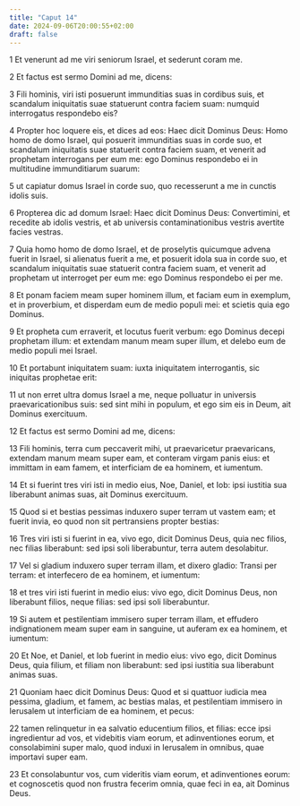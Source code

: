 ```yaml
---
title: "Caput 14"
date: 2024-09-06T20:00:55+02:00
draft: false
---
```



1 Et venerunt ad me viri seniorum Israel, et sederunt coram me.

2 Et factus est sermo Domini ad me, dicens:

3 Fili hominis, viri isti posuerunt immunditias suas in cordibus suis, et scandalum iniquitatis suae statuerunt contra faciem suam: numquid interrogatus respondebo eis?

4 Propter hoc loquere eis, et dices ad eos: Haec dicit Dominus Deus: Homo homo de domo Israel, qui posuerit immunditias suas in corde suo, et scandalum iniquitatis suae statuerit contra faciem suam, et venerit ad prophetam interrogans per eum me: ego Dominus respondebo ei in multitudine immunditiarum suarum:

5 ut capiatur domus Israel in corde suo, quo recesserunt a me in cunctis idolis suis.

6 Propterea dic ad domum Israel: Haec dicit Dominus Deus: Convertimini, et recedite ab idolis vestris, et ab universis contaminationibus vestris avertite facies vestras.

7 Quia homo homo de domo Israel, et de proselytis quicumque advena fuerit in Israel, si alienatus fuerit a me, et posuerit idola sua in corde suo, et scandalum iniquitatis suae statuerit contra faciem suam, et venerit ad prophetam ut interroget per eum me: ego Dominus respondebo ei per me.

8 Et ponam faciem meam super hominem illum, et faciam eum in exemplum, et in proverbium, et disperdam eum de medio populi mei: et scietis quia ego Dominus.

9 Et propheta cum erraverit, et locutus fuerit verbum: ego Dominus decepi prophetam illum: et extendam manum meam super illum, et delebo eum de medio populi mei Israel.

10 Et portabunt iniquitatem suam: iuxta iniquitatem interrogantis, sic iniquitas prophetae erit:

11 ut non erret ultra domus Israel a me, neque polluatur in universis praevaricationibus suis: sed sint mihi in populum, et ego sim eis in Deum, ait Dominus exercituum.

12 Et factus est sermo Domini ad me, dicens:

13 Fili hominis, terra cum peccaverit mihi, ut praevaricetur praevaricans, extendam manum meam super eam, et conteram virgam panis eius: et immittam in eam famem, et interficiam de ea hominem, et iumentum.

14 Et si fuerint tres viri isti in medio eius, Noe, Daniel, et Iob: ipsi iustitia sua liberabunt animas suas, ait Dominus exercituum.

15 Quod si et bestias pessimas induxero super terram ut vastem eam; et fuerit invia, eo quod non sit pertransiens propter bestias:

16 Tres viri isti si fuerint in ea, vivo ego, dicit Dominus Deus, quia nec filios, nec filias liberabunt: sed ipsi soli liberabuntur, terra autem desolabitur.

17 Vel si gladium induxero super terram illam, et dixero gladio: Transi per terram: et interfecero de ea hominem, et iumentum:

18 et tres viri isti fuerint in medio eius: vivo ego, dicit Dominus Deus, non liberabunt filios, neque filias: sed ipsi soli liberabuntur.

19 Si autem et pestilentiam immisero super terram illam, et effudero indignationem meam super eam in sanguine, ut auferam ex ea hominem, et iumentum:

20 Et Noe, et Daniel, et Iob fuerint in medio eius: vivo ego, dicit Dominus Deus, quia filium, et filiam non liberabunt: sed ipsi iustitia sua liberabunt animas suas.

21 Quoniam haec dicit Dominus Deus: Quod et si quattuor iudicia mea pessima, gladium, et famem, ac bestias malas, et pestilentiam immisero in Ierusalem ut interficiam de ea hominem, et pecus:

22 tamen relinquetur in ea salvatio educentium filios, et filias: ecce ipsi ingredientur ad vos, et videbitis viam eorum, et adinventiones eorum, et consolabimini super malo, quod induxi in Ierusalem in omnibus, quae importavi super eam.

23 Et consolabuntur vos, cum videritis viam eorum, et adinventiones eorum: et cognoscetis quod non frustra fecerim omnia, quae feci in ea, ait Dominus Deus.

